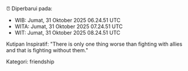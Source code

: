⏰ Diperbarui pada:
- WIB: Jumat, 31 Oktober 2025 06.24.51 UTC
- WITA: Jumat, 31 Oktober 2025 07.24.51 UTC
- WIT: Jumat, 31 Oktober 2025 08.24.51 UTC

Kutipan Inspiratif:
"There is only one thing worse than fighting with allies and that is fighting without them."


Kategori: friendship

